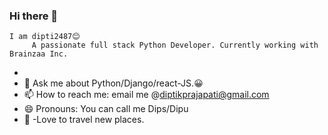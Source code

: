 ### Hi there 👋
    I am dipti2487😊
         A passionate full stack Python Developer. Currently working with Brainzaa Inc.

- 
- 💬 Ask me about Python/Django/react-JS.😀
- 📫 How to reach me: email me @diptikprajapati@gmail.com
- 😄 Pronouns: You can call me Dips/Dipu
- 🚗 -Love to travel new places.

